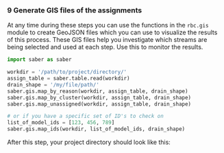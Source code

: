 ### 9 Generate GIS files of the assignments
At any time during these steps you can use the functions in the `rbc.gis` module to create GeoJSON files which you can 
use to visualize the results of this process. These GIS files help you investigate which streams are being selected and 
used at each step. Use this to monitor the results.

```python
import saber as saber

workdir = '/path/to/project/directory/'
assign_table = saber.table.read(workdir)
drain_shape = '/my/file/path/'
saber.gis.map_by_reason(workdir, assign_table, drain_shape)
saber.gis.map_by_cluster(workdir, assign_table, drain_shape)
saber.gis.map_unassigned(workdir, assign_table, drain_shape)

# or if you have a specific set of ID's to check on
list_of_model_ids = [123, 456, 789]
saber.gis.map_ids(workdir, list_of_model_ids, drain_shape)
```

After this step, your project directory should look like this:

